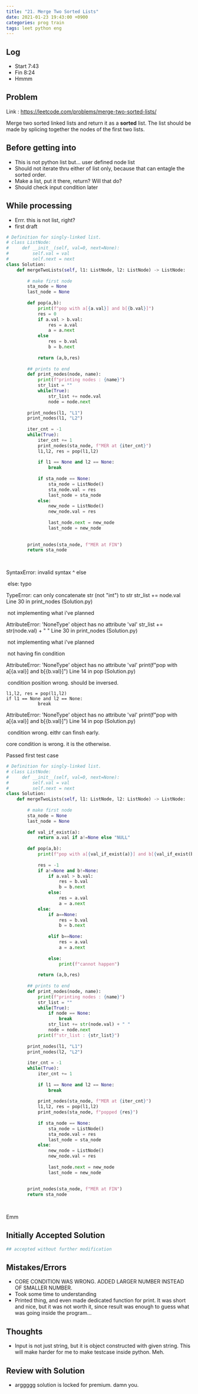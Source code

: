 ```yaml
---
title: "21. Merge Two Sorted Lists"
date: 2021-01-23 19:43:00 +0900
categories: prog train
tags: leet python eng
---
```

## Log

* Start 7:43
* Fin 8:24
* Hmmm



## Problem

Link : https://leetcode.com/problems/merge-two-sorted-lists/

Merge two sorted linked lists and return it as a **sorted** list. The list should be made by splicing together the nodes of the first two lists.



## Before getting into

* This is not python list but... user defined node list
* Should not iterate thru either of list only, because that can entagle the sorted order.
* Make a list, put it there, return? Will that do?
* Should check input condition later



## While processing

* Errr. this is not list, right?
* first draft

``` python
# Definition for singly-linked list.
# class ListNode:
#     def __init__(self, val=0, next=None):
#         self.val = val
#         self.next = next
class Solution:
    def mergeTwoLists(self, l1: ListNode, l2: ListNode) -> ListNode:
        
        # make first node
        sta_node = None
        last_node = None
        
        def pop(a,b):
            print(f"pop with a[{a.val}] and b[{b.val}]")
            res = 0
            if a.val > b.val:
                res = a.val
                a = a.next
            else
                res = b.val
                b = b.next
            
            return (a,b,res)
        
        ## prints to end
        def print_nodes(node, name):
            print(f"printing nodes : {name}")
            str_list = ""
            while(True):
                str_list += node.val
                node = node.next
                
        print_nodes(l1, "L1")
        print_nodes(l1, "L2")
        
        iter_cnt = -1
        while(True):            
            iter_cnt += 1
            print_nodes(sta_node, f"MER at {iter_cnt}")
            l1,l2, res = pop(l1,l2)
            
            if l1 == None and l2 == None:
                break
                
            if sta_node == None:
                sta_node = ListNode()
                sta_node.val = res
                last_node = sta_node
            else:
                new_node = ListNode()
                new_node.val = res
                
                last_node.next = new_node
                last_node = new_node
               
            
        print_nodes(sta_node, f"MER at FIN")
        return sta_node
        
        
```

SyntaxError: invalid syntax        ^    else

​	else: typo

TypeError: can only concatenate str (not "int") to str    str_list += node.val Line 30 in print_nodes (Solution.py)

​	not implementing what i've planned

AttributeError: 'NoneType' object has no attribute 'val'    str_list += str(node.val) + " " Line 30 in print_nodes (Solution.py)

​	not implementing what i've planned

​	not having fin condition

AttributeError: 'NoneType' object has no attribute 'val'    print(f"pop with a[{a.val}] and b[{b.val}]") Line 14 in pop (Solution.py)

​	condition position wrong. should be inversed.

	l1,l2, res = pop(l1,l2)
	if l1 == None and l2 == None:
	            break
AttributeError: 'NoneType' object has no attribute 'val'    print(f"pop with a[{a.val}] and b[{b.val}]") Line 14 in pop (Solution.py)

​	condition wrong. eithr can finsh early.

core condition is wrong. it is the otherwise.



Passed first test case

``` python
# Definition for singly-linked list.
# class ListNode:
#     def __init__(self, val=0, next=None):
#         self.val = val
#         self.next = next
class Solution:
    def mergeTwoLists(self, l1: ListNode, l2: ListNode) -> ListNode:
        
        # make first node
        sta_node = None
        last_node = None
        
        def val_if_exist(a):
            return a.val if a!=None else "NULL"
        
        def pop(a,b):
            print(f"pop with a[{val_if_exist(a)}] and b[{val_if_exist(b)}]")
            
            res = -1
            if a!=None and b!=None:
                if a.val > b.val:
                    res = b.val
                    b = b.next
                else:
                    res = a.val
                    a = a.next
            else:
                if a==None:
                    res = b.val
                    b = b.next
                    
                elif b==None:
                    res = a.val
                    a = a.next
                    
                else:
                    print(f"cannot happen")
                    
            return (a,b,res)
        
        ## prints to end
        def print_nodes(node, name):
            print(f"printing nodes : {name}")
            str_list = ""
            while(True):
                if node == None:
                    break
                str_list += str(node.val) + " "
                node = node.next
            print(f"str_list : {str_list}")
                
        print_nodes(l1, "L1")
        print_nodes(l2, "L2")
        
        iter_cnt = -1
        while(True):            
            iter_cnt += 1
            
            if l1 == None and l2 == None:
                break
                
            print_nodes(sta_node, f"MER at {iter_cnt}")
            l1,l2, res = pop(l1,l2)
            print_nodes(sta_node, f"popped {res}")
                
            if sta_node == None:
                sta_node = ListNode()
                sta_node.val = res
                last_node = sta_node
            else:
                new_node = ListNode()
                new_node.val = res
                
                last_node.next = new_node
                last_node = new_node
               
            
        print_nodes(sta_node, f"MER at FIN")
        return sta_node
        
        
```

Emm



## Initially Accepted Solution

``` python
## accepted without further modification
```



## Mistakes/Errors

* CORE CONDITION WAS WRONG. ADDED LARGER NUMBER INSTEAD OF SMALLER NUMBER.
* Took some time to understanding
* Printed thing, and even made dedicated function for print. It was short and nice, but it was not worth it, since result was enough to guess what was going inside the program...



## Thoughts

* Input is not just string, but it is object constructed with given string. This will make harder for me to make testcase inside python. Meh.



## Review with Solution

* arggggg solution is locked for premium. damn you.